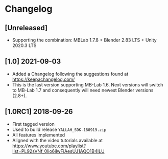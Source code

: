 # Changelog

## [Unreleased]

* Supporting the combination: MBLab 1.7.8 + Blender 2.83 LTS + Unity 2020.3 LTS

## [1.0] 2021-09-03

* Added a Changelog following the suggestions found at <https://keepachangelog.com/>
* This is the last version supporting MB-Lab 1.6. Next versions will switch to MB-Lab 1.7 and consequently will need newest Blender versions (2.8+).

## [1.0RC1] 2018-09-26

* First tagged version
* Used to build release `YALLAH_SDK-180919.zip`
* All features implemented
* Aligned with the video tutorials available at <https://www.youtube.com/playlist?list=PL92sVNf_0lio6ilwFiAesUJ1AQO1B4ILU>
